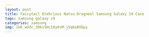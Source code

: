```yaml
---
layout: post
title: Fairytail Etehrious Natsu Dragneel Samsung Galaxy S9 Case
tags: samsung galaxy s9
categories: samsung
img: 1kK_wUdc_3DksSHc18y6vM-j5q6aBVDpy
---
```

